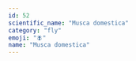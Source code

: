 ```yaml
---
id: 52
scientific_name: "Musca domestica"
category: "fly"
emoji: "🪰"
name: "Musca domestica"
---
```

